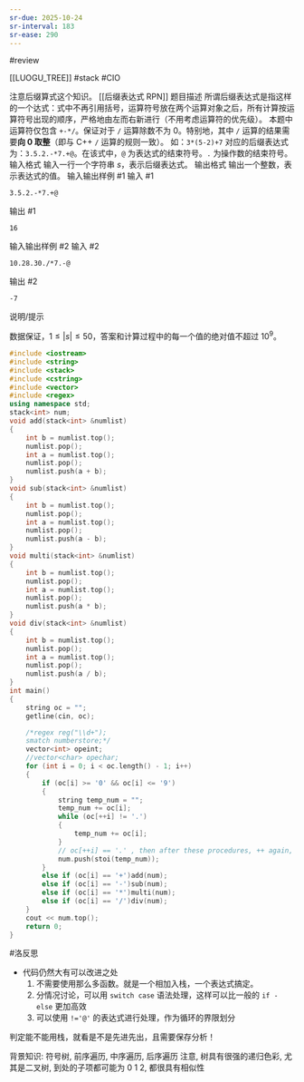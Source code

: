 ```yaml
---
sr-due: 2025-10-24
sr-interval: 183
sr-ease: 290
---
```


#review 

[[LUOGU_TREE]] #stack #CIO 

注意后缀算式这个知识。
[[后缀表达式 RPN]]
 题目描述
所谓后缀表达式是指这样的一个达式：式中不再引用括号，运算符号放在两个运算对象之后，所有计算按运算符号出现的顺序，严格地由左而右新进行（不用考虑运算符的优先级）。
本题中运算符仅包含 $\texttt{+-*/}$。保证对于 $\texttt{/}$ 运算除数不为 0。特别地，其中 $\texttt{/}$ 运算的结果需要**向 0 取整**（即与 C++ `/` 运算的规则一致）。
如：$\texttt{3*(5-2)+7}$ 对应的后缀表达式为：$\texttt{3.5.2.-*7.+@}$。在该式中，`@` 为表达式的结束符号。`.` 为操作数的结束符号。
 输入格式
输入一行一个字符串 $s$，表示后缀表达式。
 输出格式
输出一个整数，表示表达式的值。
 输入输出样例 #1
 输入 #1
```
3.5.2.-*7.+@
```
 输出 #1
```
16
```
 输入输出样例 #2
输入 #2
```
10.28.30./*7.-@
```
输出 #2
```
-7
```
说明/提示

数据保证，$1 \leq |s| \leq 50$，答案和计算过程中的每一个值的绝对值不超过 $10^9$。
```cpp
#include <iostream>
#include <string>
#include <stack>
#include <cstring>
#include <vector>
#include <regex>
using namespace std;
stack<int> num;
void add(stack<int> &numlist)
{
    int b = numlist.top();
    numlist.pop();
    int a = numlist.top();
    numlist.pop();
    numlist.push(a + b);
}
void sub(stack<int> &numlist)
{
    int b = numlist.top();
    numlist.pop();
    int a = numlist.top();
    numlist.pop();
    numlist.push(a - b);
}
void multi(stack<int> &numlist)
{
    int b = numlist.top();
    numlist.pop();
    int a = numlist.top();
    numlist.pop();
    numlist.push(a * b);
}
void div(stack<int> &numlist)
{
    int b = numlist.top();
    numlist.pop();
    int a = numlist.top();
    numlist.pop();
    numlist.push(a / b);
}
int main()
{
    string oc = "";
    getline(cin, oc);

    /*regex reg("\\d+");
    smatch numberstore;*/
    vector<int> opeint;
    //vector<char> opechar;
    for (int i = 0; i < oc.length() - 1; i++)
    {
        if (oc[i] >= '0' && oc[i] <= '9')
        {
            string temp_num = "";
            temp_num += oc[i];
            while (oc[++i] != '.')
            {
                temp_num += oc[i];
            }
            // oc[++i] == '.' , then after these procedures, ++ again, to next number!
            num.push(stoi(temp_num));
        }
        else if (oc[i] == '+')add(num);
        else if (oc[i] == '-')sub(num);
        else if (oc[i] == '*')multi(num);
        else if (oc[i] == '/')div(num);
    }
    cout << num.top();
    return 0;
}
```
#洛反思 

- 代码仍然大有可以改进之处
	1. 不需要使用那么多函数。就是一个相加入栈，一个表达式搞定。
	2. 分情况讨论，可以用 `switch case` 语法处理，这样可以比一般的 `if - else` 更加高效
	3. 可以使用 `!='@'` 的表达式进行处理，作为循环的界限划分

判定能不能用栈，就看是不是先进先出，且需要保存分析！

背景知识: 符号树, 前序遍历, 中序遍历, 后序遍历
注意, 树具有很强的递归色彩, 尤其是二叉树, 到处的子项都可能为 0 1 2, 都很具有相似性


